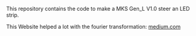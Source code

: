 This repository contains the code to make a MKS Gen_L V1.0 steer an LED strip.

This Website helped a lot with the fourier transformation: [medium.com](https://medium.com/@yolandaluqueh/music-to-led-strip-tutorial-using-fourier-transform-3d203a48fe14)